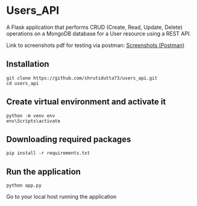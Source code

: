 # Users_API
A Flask application that performs CRUD (Create, Read, Update, Delete) operations on a MongoDB database for a User resource using a REST API. 

Link to screenshots pdf for testing via postman: [Screenshots (Postman)](https://docs.google.com/document/d/1-JkpvRTdgUdTUxMv91JdMg1sHtCZyl4E0-ACkP548ds/edit)

## Installation
```
git clone https://github.com/shrutidutta73/users_api.git
cd users_api
```
## Create virtual environment and activate it
```
python -m venv env
env\Scripts\activate
```
## Downloading required packages
```
pip install -r requirements.txt
```
## Run the application
```
python app.py
```
Go to your local host running the application
